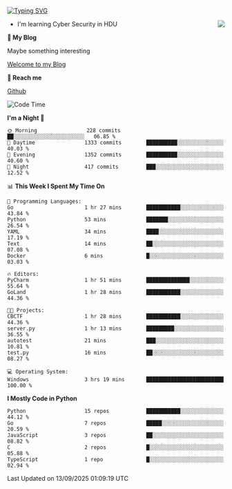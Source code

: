 [![Typing SVG](https://readme-typing-svg.herokuapp.com?font=Fira+Code&pause=1000&random=false&width=450&height=60&lines=Hello+%F0%9F%91%8B%F0%9F%8F%BB;I'm+JBNRZ)](https://git.io/typing-svg)

<a href="#">
  <img align="right" src="https://github-readme-stats.vercel.app/api?username=JBNRZ&show_icons=true&bg_color=15,f2f7fd,E0EAFC" />
</a>

- I'm learning Cyber Security in HDU

 **🌱 My Blog**

Maybe something interesting

[Welcome to my Blog](https://jbnrz.com.cn/)

 **💬 Reach me** 

[Github](https://github.com/JBNRZ)


<!--START_SECTION:waka-->
![Code Time](http://img.shields.io/badge/Code%20Time-1%2C399%20hrs%2015%20mins-blue)

**I'm a Night 🦉** 

```text
🌞 Morning                228 commits         ██░░░░░░░░░░░░░░░░░░░░░░░   06.85 % 
🌆 Daytime                1333 commits        ██████████░░░░░░░░░░░░░░░   40.03 % 
🌃 Evening                1352 commits        ██████████░░░░░░░░░░░░░░░   40.60 % 
🌙 Night                  417 commits         ███░░░░░░░░░░░░░░░░░░░░░░   12.52 % 
```


📊 **This Week I Spent My Time On** 

```text
💬 Programming Languages: 
Go                       1 hr 27 mins        ███████████░░░░░░░░░░░░░░   43.84 % 
Python                   53 mins             ███████░░░░░░░░░░░░░░░░░░   26.54 % 
YAML                     34 mins             ████░░░░░░░░░░░░░░░░░░░░░   17.19 % 
Text                     14 mins             ██░░░░░░░░░░░░░░░░░░░░░░░   07.08 % 
Docker                   6 mins              █░░░░░░░░░░░░░░░░░░░░░░░░   03.03 % 

🔥 Editors: 
PyCharm                  1 hr 51 mins        ██████████████░░░░░░░░░░░   55.64 % 
GoLand                   1 hr 28 mins        ███████████░░░░░░░░░░░░░░   44.36 % 

🐱‍💻 Projects: 
CBCTF                    1 hr 28 mins        ███████████░░░░░░░░░░░░░░   44.36 % 
server.py                1 hr 13 mins        █████████░░░░░░░░░░░░░░░░   36.55 % 
autotest                 21 mins             ███░░░░░░░░░░░░░░░░░░░░░░   10.81 % 
test.py                  16 mins             ██░░░░░░░░░░░░░░░░░░░░░░░   08.27 % 

💻 Operating System: 
Windows                  3 hrs 19 mins       █████████████████████████   100.00 % 
```

**I Mostly Code in Python** 

```text
Python                   15 repos            ███████████░░░░░░░░░░░░░░   44.12 % 
Go                       7 repos             █████░░░░░░░░░░░░░░░░░░░░   20.59 % 
JavaScript               3 repos             ██░░░░░░░░░░░░░░░░░░░░░░░   08.82 % 
C                        2 repos             █░░░░░░░░░░░░░░░░░░░░░░░░   05.88 % 
TypeScript               1 repo              █░░░░░░░░░░░░░░░░░░░░░░░░   02.94 % 
```




 Last Updated on 13/09/2025 01:09:19 UTC
<!--END_SECTION:waka-->
